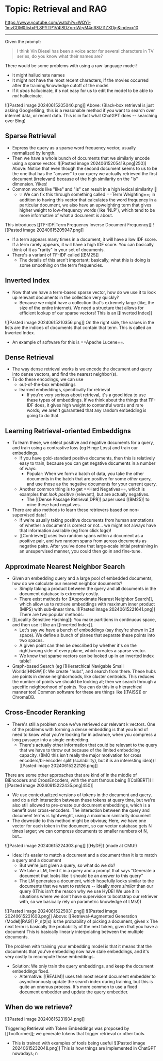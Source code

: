 # Topic: Retrieval and RAG
https://www.youtube.com/watch?v=WQYi-1mvGDM&list=PL8PYTP1V4I8DZprnWryM4nR8IZl1ZXDjg&index=10

---

Given the prompt:
> I think Vin Diesel has been a voice actor for several characters in TV series, do you know what their names are?

There would be some problems with using a raw language model!
- It might hallucinate names
- It might not have the most recent characters, if the movies occurred after the training/knowledge cutoff of the model.
- If it *does* hallucinate, it's not easy for us to edit the model to be able to *not* hallucinate.

![[Pasted image 20240615205046.png]]
Above: (Black-box retrieval is just asking Google/Bing; this is a reasonable method if you want to search over internet data, or recent data. This is in fact what ChatGPT does -- searching over Bing)


## Sparse Retrieval
- Express the query as a sparse word frequency vector, usually normalized by length.
- Then we have a whole bunch of documents that we similarly encode using a sparse vector.
![[Pasted image 20240615205419.png|250]]
Above: Notice that even though the second document seems to us to be the one that has the "answer" to our query we actually retrieved the first document (irrelevant) because of the high similarity on the "is" dimension. Yikes!
- Common words like "like" and "is" can result in a high lexical similarity 🥲
	- 💡 We can fix this through something called ==Term Weighting==; in addition to having this vector that calculates the word frequency in a particular document, we also have an upweighting term that gives higher weight to low-frequency words (like 'NLP'), which tend to be more informative of what a document is about.

This introduces [[TF-IDF|Term Frequency Inverse Document Frequency]]
![[Pasted image 20240615205947.png]]
- If a term appears many times in a document, it will have a low IDF score. If a term rarely appears, it will have a high IDF score. You can basically think of it as "rarity" in your set of documents.
- There's a variant of TF-IDF called [[BM25]]
	- The details of this aren't important; basically, what this is doing is some smoothing on the term frequencies.

## Inverted Index
- Now that we have a term-based sparse vector, how do we use it to look up relevant documents in the collection very quickly?
	- Because we might have a collection that's extremely large (like, the size of the entire internet). We need a structure that allows for efficient lookup of our sparse vectors! This is an [[Inverted Index]]

![[Pasted image 20240615210356.png]]
On the right side, the values in the lists are the indices of documents that contain that term. This is called an Inverted Index.
- An example of software for this is ==Apache Lucene==.


## Dense Retrieval
- The way dense retrieval works is we encode the document and query into dense vectors, and find the nearest neighbor(s).
- To do these encodings, we can use 
	- out-of-the-box embeddings
	- learned embeddings, specifically for retrieval
		- If you're very serious about retrieval, it's a good idea to use these types of embeddings. If we think about the things that TF-IDF does, it gives high weight to  contentful words and rare words; we aren't guaranteed that any random embedding is going to do that.

## Learning Retrieval-oriented Embeddigns
- To learn these, we select positive and negative documents for a query, and train using a contrastive loss (eg Hinge Loss) and train our embeddings.
	- If you have gold-standard positive documents, then this is relatively easy to train, because you can get negative documents in a number of ways:
		- Popular: When we form a batch of data, you take the other documents in the batch that are positive for some *other* query, and use those as the negative documents for your current query.
	- Another common thing is to get ==Hard Negatives==, which is examples that *look positive* (relevant), but are actually negatives.
		- The [[Dense Passage Retrieval|DPR]] paper used [[BM25]] to mine these hard negatives.
- There are also methods to learn these retrievers based on non-supervised data!
	- If we're usually taking positive documents from human annotations of whether a document is correct or not... we might not always have that information available (eg from click logs)!
	- [[Contriever]] uses two random spans within a document as a positive pair, and two random spans from across documents as negative pairs. After you've done that large-scale initial pretraining in an unsupervised manner, you could then go in and fine-tune.

## Approximate Nearest Neighbor Search
- Given an embedding query and a large pool of embedded documents, how do we calculate our nearest neighbor documents?
	- Simply taking a product between the query and all documents in the document database is extremely costly.
	- There exist methods for [[Approximate Nearest Neighbor Search]], which allow us to retrieve embeddings with maximum inner product (MIPS) with sub-linear time.
![[Pasted image 20240615221641.png]]
There are two popular methods:
- [[Locality Sensitive Hashing]]: You make partitions in continuous space, and then use it like an [[Inverted Index]].
	- Let's say we have a bunch of embeddings (say they're shown in 2d space). We define a bunch of planes that separate these points into two spaces. 
	- A given point can then be described by whether it's on the right/wrong side of every plane, which creates a sparse vector.
	- We know that sparse vectors can be looked up in an inverted index table!
- Graph-based Search (eg [[Hierarchical Navigable Small Worlds|HNSW]]): We create "hubs", and search from there. These hubs are points in dense neighborhoods, like cluster centroids. This reduces the number of points we should be looking at; then we search through a specific neighborhood of points. You can do this in a hierarchical manner too!
Common software for these are things like [[FAISS]] or ChromaDB.


## Cross-Encoder Reranking
- There's still a problem once we've retrieved our relevant k vectors. One of the problems with forming a dense embedding is that you kind of need to know what you're looking for in advance, when you compress a long passage into a single embedding.
	- There's actually other information that could be relevant to the query that we have to throw out because of the limited embedding capacity. ((IMO this isn't really the major motivation for cross encoders/bi-encoder split (scalability), but it is an interesting idea))
![[Pasted image 20240615222126.png]]

There are some other approaches that are kind of in the middle of BiEncoders and CrossEncoders, with the most famous being [[ColBERT]]
![[Pasted image 20240615222435.png|450]]
- We use contextualized versions of tokens in the document and query, and do a rich interaction between these tokens at query time, but we're also still allowed to pre-create our document embeddings, which is a benefit over cross-encoders. The interaction between the query and document terms is lightweight, using a maximum similarity document
- The downside to this method might be obvious; Here, we have one vector for each token in the document, so our vector database gets N times larger; we can compress documents to smaller numbers of N, but...

![[Pasted image 20240615224303.png]]
[[HyDE]] (made at CMU!)
- Idea: It's easier to match a document and a document than it is to match a query and a document
	- But we're just given a query, so what do we do?
	- We take a LM, feed it in a query and a prompt that says "Generate a document that looks like it should be an answer to this query"
	- The LM generates a document, which hopefully looks similar to the documents that we want to retrieve -- ideally *more similar* than our query ((This isn't the reason why we use HyDE! We use it in situations where we don't have supervision to bootstrap our retriever with, so we basically rely on parametric knowledge of LMs!))

![[Pasted image 20240615225031.png]]
![[Pasted image 20240615231603.png]]
Above: [[Retrieval-Augmented Generation (Model)|RAG]]
P_n(z|x) is the probability of picking a document, given x
The next term is basically the probability of the next token, given that you have a document
This is basically linearly interpolating between the multiple documents.

The problem with training your embedding model is that it means that the documents that you've embedding now have stale embeddings, and it's very costly to recompute those embeddings.
- Solution: We only train the query embeddings, and keep the document embeddings fixed.
	- Alternative: [[REALM]] uses teh most recent document embedder to asynchronously update the search index during training, but this is quite an onerous process. It's more common to use a fixed document embedder and update the query embedder.


## When do we retrieve?
![[Pasted image 20240615231934.png]]

Triggering Retrieval with Token Embeddings was proposed by [[Toolformer]]; we generate tokens that trigger retrieval or other tools.
- This is trained with examples of tools being useful
![[Pasted image 20240615232048.png]]
This is how things are implemented in ChatGPT nowadays; n






